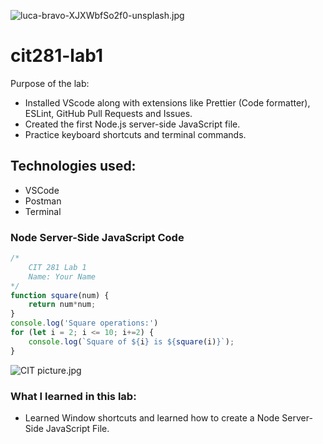 ![luca-bravo-XJXWbfSo2f0-unsplash.jpg](https://github.com/Ruichen11/cit281-lab1/blob/9efd29d03935b025d59153349aed82460a0f57a1/luca-bravo-XJXWbfSo2f0-unsplash.jpg)

# cit281-lab1
Purpose of the lab: 
* Installed VScode along with extensions like Prettier (Code formatter), ESLint, GitHub Pull Requests and Issues. 
* Created the first Node.js server-side JavaScript file.
* Practice keyboard shortcuts and terminal commands. 

## Technologies used:
* VSCode 
* Postman
* Terminal 


### Node Server-Side JavaScript Code 
```javascript
/*
    CIT 281 Lab 1
    Name: Your Name
*/
function square(num) {
    return num*num;
}
console.log('Square operations:')
for (let i = 2; i <= 10; i+=2) {
    console.log(`Square of ${i} is ${square(i)}`);
}
```
![CIT picture.jpg](https://github.com/Ruichen11/cit281-lab1/blob/7c0f85c518862083ffc4efa3afe65e4b2f5bd375/CIT%20picture.jpg)
### What I learned in this lab:
* Learned Window shortcuts and learned how to create a Node Server-Side JavaScript File. 

